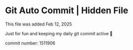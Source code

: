 # Git Auto Commit | Hidden File

This file was added Feb 12, 2025

Just for fun and keeping my daily git commit active 🤪

commit number: 1511906
